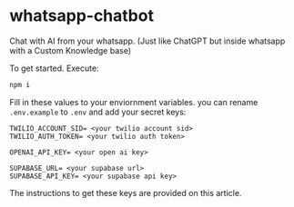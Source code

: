 # whatsapp-chatbot
Chat with AI from your whatsapp. (Just like ChatGPT but inside whatsapp with a Custom Knowledge base)

To get started. Execute:
```bash 
npm i
```
Fill in these values to your enviornment variables. you can rename `.env.example` to `.env` and add your secret keys:
```
TWILIO_ACCOUNT_SID= <your twilio account sid>
TWILIO_AUTH_TOKEN= <your twilio auth token>

OPENAI_API_KEY= <your open ai key>

SUPABASE_URL= <your supabase url>
SUPABASE_API_KEY= <your supabase api key>
```
The instructions to get these keys are provided on this article.
